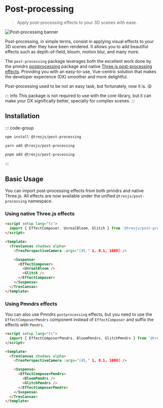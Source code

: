 # Post-processing

> Apply post-processing effects to your 3D scenes with ease.

![Post-processing banner](/tres-post-processing-banner.png)

Post-processing, in simple terms, consist in applying visual effects to your 3D scenes after they have been rendered. It allows you to add beautiful effects such as depth-of-field, bloom, motion blur, and many more.

The `post-processing` package leverages both the excellent work done by the pmndrs [postprocessing](https://github.com/pmndrs/postprocessing) package and native [Three.js post-processing effects](https://threejs.org/examples/?q=postprocessing#webgl_postprocessing). Providing you with an easy-to-use, Vue-centric solution that makes the developer experience (DX) smoother and more delightful.

Post-processing used to be not an easy task, but fortunately, now it is. 😜

::: info
This package is not required to use with the core library, but it can make your DX significally better, specially for complex scenes.
:::

## Installation

::: code-group

```bash [npm]
npm install @tresjs/post-processing
```

```bash [yarn]
yarn add @tresjs/post-processing
```

```bash [pnpm]
pnpm add @tresjs/post-processing
```

:::

## Basic Usage

You can import post-processing effects from both pmndrs and native Three.js. All effects are now available under the unified `@tresjs/post-processing` namespace.

### Using native Three.js effects

```html
<script setup lang="ts">
  import { EffectComposer, UnrealBloom, Glitch } from '@tresjs/post-processing'
</script>

<template>
  <TresCanvas shadows alpha>
    <TresPerspectiveCamera :args="[45," 1, 0.1, 1000] />

    <Suspense>
      <EffectComposer>
        <UnrealBloom />
        <Glitch />
      </EffectComposer>
    </Suspense>
  </TresCanvas>
</template>
```

### Using Pmndrs effects

You can also use Pmndrs `postprocessing` effects, but you need to use the `EffectComposerPmndrs` component instead of `EffectComposer` and suffix the effects with `Pmndrs`.

```html
<script setup lang="ts">
  import { EffectComposerPmndrs, BloomPmndrs, GlitchPmndrs } from '@tresjs/post-processing'
</script>

<template>
  <TresCanvas shadows alpha>
    <TresPerspectiveCamera :args="[45," 1, 0.1, 1000] />

    <Suspense>
      <EffectComposerPmndrs>
        <BloomPmndrs />
        <GlitchPmndrs />
      </EffectComposerPmndrs>
    </Suspense>
  </TresCanvas>
</template>
```
